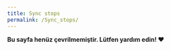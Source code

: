 ```yaml
---
title: Sync stops
permalink: /Sync_stops/
---
```


**Bu sayfa henüz çevrilmemiştir. Lütfen yardım edin! ❤**
